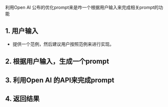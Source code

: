 利用Open AI 公布的优化prompt来是咋一个根据用户输入来完成相关prompt的功能

## 1. 用户输入

- 提供一个范例，然后建议用户按照范例来进行实现。


## 2. 根据用户输入，生成一个prompt

## 3. 利用Open AI 的API来完成prompt

## 4. 返回结果

